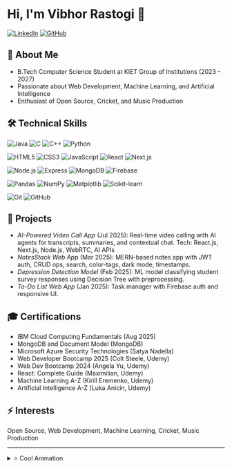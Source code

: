 # Hi, I'm Vibhor Rastogi 👋

[![LinkedIn](https://img.shields.io/badge/-LinkedIn-blue?style=flat&logo=linkedin&logoColor=white)](https://linkedin.com/in/vibhor-rastogi-5628aa280) [![GitHub](https://img.shields.io/badge/-GitHub-black?style=flat&logo=github&logoColor=white)](https://github.com/Vibhor006)

## 🚀 About Me
- B.Tech Computer Science Student at KIET Group of Institutions (2023 - 2027)
- Passionate about Web Development, Machine Learning, and Artificial Intelligence
- Enthusiast of Open Source, Cricket, and Music Production

## 🛠 Technical Skills

![Java](https://img.shields.io/badge/Java-ED8B00?style=flat&logo=java&logoColor=white) ![C](https://img.shields.io/badge/C-00599C?style=flat&logo=c&logoColor=white) ![C++](https://img.shields.io/badge/C++-00599C?style=flat&logo=c%2B%2B&logoColor=white) ![Python](https://img.shields.io/badge/Python-3776AB?style=flat&logo=python&logoColor=white)

![HTML5](https://img.shields.io/badge/HTML5-E34F26?style=flat&logo=html5&logoColor=white) ![CSS3](https://img.shields.io/badge/CSS3-1572B6?style=flat&logo=css3&logoColor=white) ![JavaScript](https://img.shields.io/badge/JavaScript-F7DF1E?style=flat&logo=javascript&logoColor=black) ![React](https://img.shields.io/badge/React-61DAFB?style=flat&logo=react&logoColor=black) ![Next.js](https://img.shields.io/badge/Next.js-000000?style=flat&logo=nextdotjs&logoColor=white)

![Node.js](https://img.shields.io/badge/Node.js-539E43?style=flat&logo=nodedotjs&logoColor=white) ![Express](https://img.shields.io/badge/Express.js-000000?style=flat&logo=express&logoColor=white) ![MongoDB](https://img.shields.io/badge/MongoDB-47A248?style=flat&logo=mongodb&logoColor=white) ![Firebase](https://img.shields.io/badge/Firebase-FFCA28?style=flat&logo=firebase&logoColor=black)

![Pandas](https://img.shields.io/badge/Pandas-150458?style=flat&logo=pandas&logoColor=white) ![NumPy](https://img.shields.io/badge/NumPy-013243?style=flat&logo=numpy&logoColor=white) ![Matplotlib](https://img.shields.io/badge/Matplotlib-11557C?style=flat&logo=python&logoColor=white) ![Scikit-learn](https://img.shields.io/badge/Scikit--learn-F7931E?style=flat&logo=python&logoColor=white)

![Git](https://img.shields.io/badge/Git-F05032?style=flat&logo=git&logoColor=white) ![GitHub](https://img.shields.io/badge/GitHub-181717?style=flat&logo=github&logoColor=white)

## 🌟 Projects

- *AI-Powered Video Call App* (Jul 2025): Real-time video calling with AI agents for transcripts, summaries, and contextual chat. Tech: React.js, Next.js, Node.js, WebRTC, AI APIs
- *NotesStack Web App* (Mar 2025): MERN-based notes app with JWT auth, CRUD ops, search, color-tags, dark mode, timestamps.
- *Depression Detection Model* (Feb 2025): ML model classifying student survey responses using Decision Tree with preprocessing.
- *To-Do List Web App* (Jan 2025): Task manager with Firebase auth and responsive UI.

## 🎓 Certifications

- IBM Cloud Computing Fundamentals (Aug 2025)
- MongoDB and Document Model (MongoDB)
- Microsoft Azure Security Technologies (Satya Nadella)
- Web Developer Bootcamp 2025 (Colt Steele, Udemy)
- Web Dev Bootcamp 2024 (Angela Yu, Udemy)
- React: Complete Guide (Maximilian, Udemy)
- Machine Learning A-Z (Kirill Eremenko, Udemy)
- Artificial Intelligence A-Z (Luka Anicin, Udemy)

## ⚡ Interests

Open Source, Web Development, Machine Learning, Cricket, Music Production

---

<details>
<summary>⭐ Cool Animation</summary>

<p align="center">
  <img src="https://media.giphy.com/media/3o7aD6hIqhP7ObVzbG/giphy.gif" alt="coding animation" width="400">
</p>

</details>
